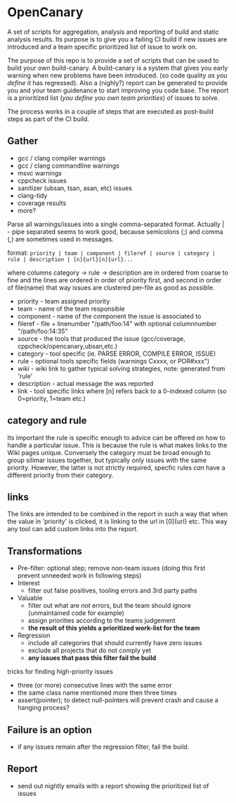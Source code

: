# OpenCanary
A set of scripts for aggregation, analysis and reporting of build and static analysis results.
Its purpose is to give you a failing CI build if new issues are introduced and a team specific prioritized list of issue to work on.

The purpose of this repo is to provide a set of scripts that can be used to build your own build-canary.
A build-canary is a system that gives you early warning when new problems have been introduced. (so code quality _as you define it_ has regressed). Also a (nighly?) report can be generated to provide you and your team guidenance to start improving you code base. The report is a prioritized list (_you define you own team priorities_) of issues to solve.

The process works in a couple of steps that are executed as post-build steps as part of the CI build.

## Gather
- gcc / clang compiler warnings
- gcc / clang commandline warnings
- msvc warnings
- cppcheck issues
- sanitizer (ubsan, tsan, asan, etc) issues 
- clang-tidy
- coverage results
- more?

Parse all warnings/issues into a single comma-separated format. Actually | - pipe separated seems to work good, because semicolons (;) and comma (,) are sometimes used in messages.

format:
`priority | team | component | fileref | source | category | rule | description | [n]{url}[n]{url}... `

where columns category -> rule -> description are in ordered from coarse to fine
and the lines are ordered in order of priority first, and second in order of file(name)
that way issues are clustered per-file as good as possible.

* priority - team assigned priority
* team - name of the team responsible
* component - name of the component the issue is associated to 
* fileref - file + linenumber "/path/foo:14" with optional columnnumber "/path/foo:14:35"
* source - the tools that produced the issue (gcc/coverage, cppcheck/opencanary,ubsan,etc.)
* category - tool specific (ie. PARSE ERROR, COMPILE ERROR, ISSUE)
* rule - optional tools specific fields (warnings Cxxxx, or POR#xxx")
* *wiki* - wiki link to gather typical solving strategies, note: generated from 'rule' 
* description - actual message the was reported
* link - tool specific links where [n] refers back to a 0-indexed column (so 0=priority, 1=team etc.)

## category and rule 
Its important the rule is specific enough to advice can be offered on how to handle a particular issue. This is because the rule is what makes links to the Wiki pages unique. Conversely the category must be broad enough to group silimar issues together, but typically only issues with the same priority. However, the latter is not strictly required, specfic rules _can_ have a different priority from their category. 

## links
The links are intended to be combined in the report in such a way that when the value in 'priority' is clicked, it is linking to the url in [0]{url} etc. This way any tool can add custom links into the report.

## Transformations 
- Pre-filter: optional step; remove non-team issues (doing this first prevent unneeded work in following steps) 
- Interest
  - filter out false positives, tooling errors and 3rd party paths
- Valuable
  - filter out what are _not_ errors, but the team should ignore (unmaintained code for example) 
  - assign priorities according to the teams judgement
  - **the result of this yields a prioritized work-list for the team**
- Regression
  - include all categories that should currently have zero issues
  - exclude all projects that do not comply yet
  - **any issues that pass this filter fail the build**


tricks for finding high-priority issues
- three (or more) consecutive lines with the same error
- the same class name mentioned more then three times
- assert(pointer); to detect null-pointers will prevent crash and cause a hanging process?

## Failure is an option

- if any issues remain after the regression filter, fail the build.

## Report

- send out nightly emails with a report showing the prioritized list of issues

